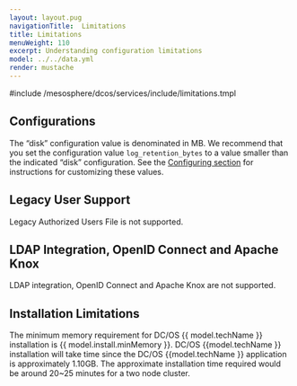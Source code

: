 ```yaml
---
layout: layout.pug
navigationTitle:  Limitations
title: Limitations
menuWeight: 110
excerpt: Understanding configuration limitations
model: ../../data.yml
render: mustache
---
```


#include /mesosphere/dcos/services/include/limitations.tmpl

## Configurations

The “disk” configuration value is denominated in MB. We recommend that you set the configuration value `log_retention_bytes` to a value smaller than the indicated “disk” configuration. See the [Configuring section](../install) for instructions for customizing these values.

## Legacy User Support

Legacy Authorized Users File is not supported.

## LDAP Integration, OpenID Connect and Apache Knox

LDAP integration, OpenID Connect and Apache Knox are not supported.


## Installation Limitations

The minimum memory requirement for DC/OS {{ model.techName }} installation is {{ model.install.minMemory }}. DC/OS {{model.techName }} installation will take time since the DC/OS {{model.techName }} application is approximately 1.10GB. The approximate installation time required would be around 20~25 minutes for a two node cluster.
